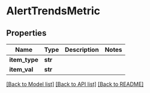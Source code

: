 # AlertTrendsMetric

## Properties
Name | Type | Description | Notes
------------ | ------------- | ------------- | -------------
**item_type** | **str** |  | 
**item_val** | **str** |  | 

[[Back to Model list]](../README.md#documentation-for-models) [[Back to API list]](../README.md#documentation-for-api-endpoints) [[Back to README]](../README.md)


